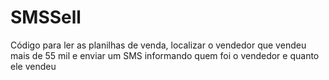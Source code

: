 # SMSSell
Código para ler as planilhas de venda, localizar o vendedor que vendeu mais de 55 mil e enviar um SMS informando quem foi o vendedor e quanto ele vendeu
